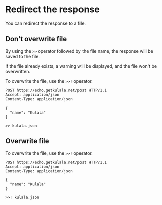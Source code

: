 # Redirect the response

You can redirect the response to a file.


## Don't overwrite file

By using the `>>` operator followed by the file name,
the response will be saved to the file.

If the file already exists,
a warning will be displayed, and the file won't be overwritten.

To overwrite the file, use the `>>!` operator.


```http title="do-not-overwrite.http"
POST https://echo.getkulala.net/post HTTP/1.1
Accept: application/json
Content-Type: application/json

{
  "name": "Kulala"
}

>> kulala.json
```

## Overwrite file

To overwrite the file, use the `>>!` operator.

```http title="overwrite.http"
POST https://echo.getkulala.net/post HTTP/1.1
Accept: application/json
Content-Type: application/json

{
  "name": "Kulala"
}

>>! kulala.json
```
